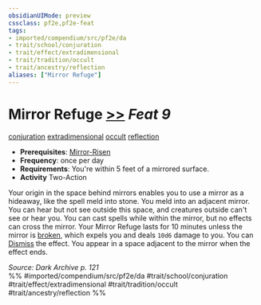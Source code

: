 ```yaml
---
obsidianUIMode: preview
cssclass: pf2e,pf2e-feat
tags:
- imported/compendium/src/pf2e/da
- trait/school/conjuration
- trait/effect/extradimensional
- trait/tradition/occult
- trait/ancestry/reflection
aliases: ["Mirror Refuge"]
---
```

# Mirror Refuge  [>>](chapter-9-playing-the-game.md#Actions "Two-Action") *Feat 9*  
[conjuration](conjuration.md)  [extradimensional](extradimensional.md)  [occult](occult.md)  [reflection](reflection-da.md)  

- **Prerequisites**: [Mirror-Risen](mirror-risen-da.md)
- **Frequency**: once per day
- **Requirements**: You're within 5 feet of a mirrored surface.
- **Activity** Two-Action

Your origin in the space behind mirrors enables you to use a mirror as a hideaway, like the spell meld into stone. You meld into an adjacent mirror. You can hear but not see outside this space, and creatures outside can't see or hear you. You can cast spells while within the mirror, but no effects can cross the mirror. Your Mirror Refuge lasts for 10 minutes unless the mirror is [broken](conditions.md#Broken), which expels you and deals `10d6` damage to you. You can [Dismiss](dismiss.md) the effect. You appear in a space adjacent to the mirror when the effect ends.

*Source: Dark Archive p. 121*  
%% #imported/compendium/src/pf2e/da #trait/school/conjuration #trait/effect/extradimensional #trait/tradition/occult #trait/ancestry/reflection %%